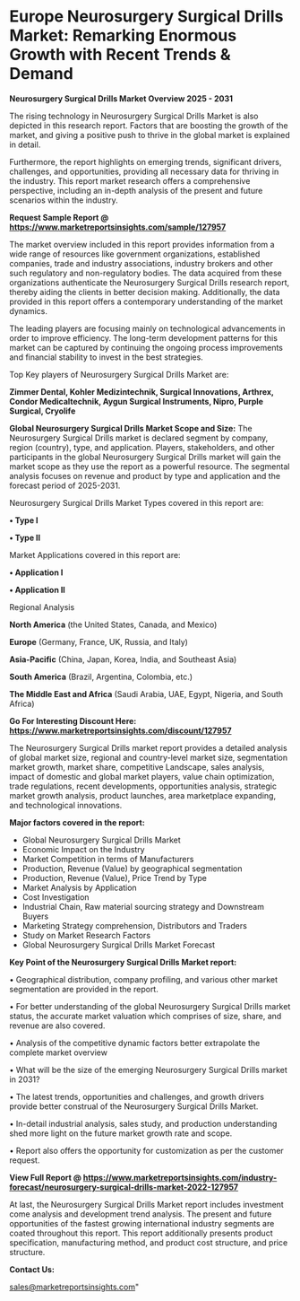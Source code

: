  
 # Europe Neurosurgery Surgical Drills Market: Remarking Enormous Growth with Recent Trends & Demand

<Strong> Neurosurgery Surgical Drills Market Overview 2025 - 2031</strong>

The rising technology in Neurosurgery Surgical Drills Market is also depicted in this research report. Factors that are boosting the growth of the market, and giving a positive push to thrive in the global market is explained in detail.

Furthermore, the report highlights on emerging trends, significant drivers, challenges, and opportunities, providing all necessary data for thriving in the industry. This report market research offers a comprehensive perspective, including an in-depth analysis of the present and future scenarios within the industry.

<strong>Request Sample Report @ <a href=https://www.marketreportsinsights.com/sample/127957>https://www.marketreportsinsights.com/sample/127957</a></strong>

The market overview included in this report provides information from a wide range of resources like government organizations, established companies, trade and industry associations, industry brokers and other such regulatory and non-regulatory bodies. The data acquired from these organizations authenticate the Neurosurgery Surgical Drills research report, thereby aiding the clients in better decision making. Additionally, the data provided in this report offers a contemporary understanding of the market dynamics.

The leading players are focusing mainly on technological advancements in order to improve efficiency. The long-term development patterns for this market can be captured by continuing the ongoing process improvements and financial stability to invest in the best strategies.

Top Key players of Neurosurgery Surgical Drills Market are:

<strong>Zimmer Dental, Kohler Medizintechnik, Surgical Innovations, Arthrex, Condor Medicaltechnik, Aygun Surgical Instruments, Nipro, Purple Surgical, Cryolife</strong>

<strong><b>Global Neurosurgery Surgical Drills Market Scope and Size:</b></strong>
The Neurosurgery Surgical Drills market is declared segment by company, region (country), type, and application. Players, stakeholders, and other participants in the global Neurosurgery Surgical Drills market will gain the market scope as they use the report as a powerful resource. The segmental analysis focuses on revenue and product by type and application and the forecast period of 2025-2031.

Neurosurgery Surgical Drills Market Types covered in this report are:

<strong>• Type I

• Type II</strong>

Market Applications covered in this report are:

<strong>• Application I

• Application II</strong> 

Regional Analysis

<strong>North America</strong> (the United States, Canada, and Mexico)

<strong>Europe</strong> (Germany, France, UK, Russia, and Italy)

<strong>Asia-Pacific</strong> (China, Japan, Korea, India, and Southeast Asia)

<strong>South America</strong> (Brazil, Argentina, Colombia, etc.)

<strong>The Middle East and Africa</strong> (Saudi Arabia, UAE, Egypt, Nigeria, and South Africa)

<strong>Go For Interesting Discount Here: <a href=https://www.marketreportsinsights.com/discount/127957>https://www.marketreportsinsights.com/discount/127957</a></strong>

The Neurosurgery Surgical Drills market report provides a detailed analysis of global market size, regional and country-level market size, segmentation market growth, market share, competitive Landscape, sales analysis, impact of domestic and global market players, value chain optimization, trade regulations, recent developments, opportunities analysis, strategic market growth analysis, product launches, area marketplace expanding, and technological innovations.

<strong><b>Major factors covered in the report:</b></strong>
<ul>
  <li>Global Neurosurgery Surgical Drills Market </li>
  <li>Economic Impact on the Industry</li>
  <li>Market Competition in terms of Manufacturers</li>
  <li>Production, Revenue (Value) by geographical segmentation</li>
  <li>Production, Revenue (Value), Price Trend by Type</li>
  <li>Market Analysis by Application</li>
  <li>Cost Investigation</li>
  <li>Industrial Chain, Raw material sourcing strategy and Downstream Buyers</li>
  <li>Marketing Strategy comprehension, Distributors and Traders</li>
  <li>Study on Market Research Factors</li>
  <li>Global Neurosurgery Surgical Drills Market Forecast</li>
</ul>

<strong><b>Key Point of the Neurosurgery Surgical Drills Market report:</b></strong>

• Geographical distribution, company profiling, and various other market segmentation are provided in the report.

• For better understanding of the global Neurosurgery Surgical Drills market status, the accurate market valuation which comprises of size, share, and revenue are also covered.

• Analysis of the competitive dynamic factors better extrapolate the complete market overview

• What will be the size of the emerging Neurosurgery Surgical Drills market in 2031?

• The latest trends, opportunities and challenges, and growth drivers provide better construal of the Neurosurgery Surgical Drills Market.

• In-detail industrial analysis, sales study, and production understanding shed more light on the future market growth rate and scope.

• Report also offers the opportunity for customization as per the customer request.

<strong><b>View Full Report @ <a href=https://www.marketreportsinsights.com/industry-forecast/neurosurgery-surgical-drills-market-2022-127957>https://www.marketreportsinsights.com/industry-forecast/neurosurgery-surgical-drills-market-2022-127957</a></b></strong>


At last, the Neurosurgery Surgical Drills Market report includes investment come analysis and development trend analysis. The present and future opportunities of the fastest growing international industry segments are coated throughout this report. This report additionally presents product specification, manufacturing method, and product cost structure, and price structure.

<strong>Contact Us:</strong>

sales@marketreportsinsights.com"
